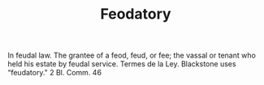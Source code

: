 ---
title: Feodatory
letter: F
permalink: "/definitions/bld-feodatory.html"
body: In feudal law. The grantee of a feod, feud, or fee; the vassal or tenant who
  held his estate by feudal service. Termes de la Ley. Blackstone uses “feudatory."
  2 Bl. Comm. 46
published_at: '2018-07-07'
source: Black's Law Dictionary 2nd Ed (1910)
layout: post
---